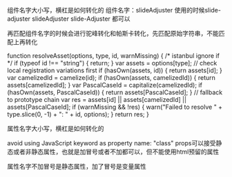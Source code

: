 组件名字大小写，横杠是如何转化的
组件名字：slideAdjuster
使用的时候slide-adjuster  slideAdjuster slide-Adjuster 都可以

再匹配组件名字的时候会进行驼峰转化和帕斯卡转化，先匹配原始字符串，不能匹配上再转化



function resolveAsset(options, type, id, warnMissing) {
    /* istanbul ignore if */
    if (typeof id !== "string") {
      return;
    }
    var assets = options[type];
    // check local registration variations first
    if (hasOwn(assets, id)) {
      return assets[id];
    }
    var camelizedId = camelize(id);
    if (hasOwn(assets, camelizedId)) {
      return assets[camelizedId];
    }
    var PascalCaseId = capitalize(camelizedId);
    if (hasOwn(assets, PascalCaseId)) {
      return assets[PascalCaseId];
    }
    // fallback to prototype chain
    var res = assets[id] || assets[camelizedId] || assets[PascalCaseId];
    if (warnMissing && !res) {
      warn("Failed to resolve " + type.slice(0, -1) + ": " + id, options);
    }
    return res;
  }




属性名字大小写，横杠是如何转化的


avoid using JavaScript keyword as property name: "class"
props可以接受静态或者非静态属性，也就是加冒号或者不加都可以，但不能使用html预留的属性

属性名字不加冒号是静态属性，加了冒号是变量属性